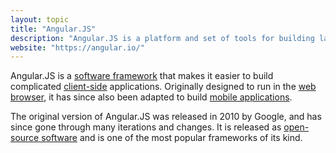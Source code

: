 ```yaml
---
layout: topic
title: "Angular.JS"
description: "Angular.JS is a platform and set of tools for building large applications that run in the web browser."
website: "https://angular.io/"
---
```


Angular.JS is a [software framework](framework) that makes it easier to build complicated [client-side](client-server) applications. Originally designed to run in the [web browser](browser), it has since also been adapted to build [mobile applications](mobile-applications).

The original version of Angular.JS was released in 2010 by Google, and has since gone through many iterations and changes. It is released as [open-source software](open-source-software) and is one of the most popular frameworks of its kind.

